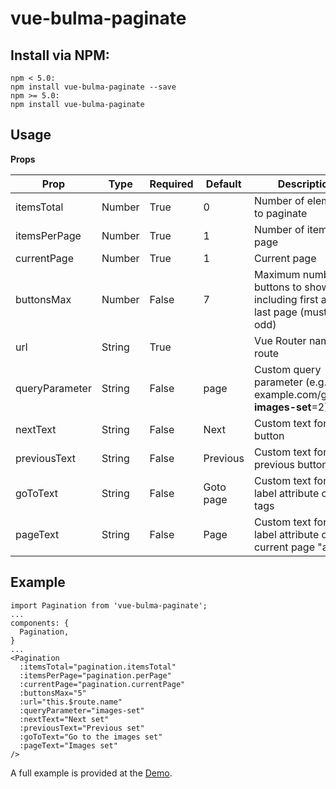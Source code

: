 # vue-bulma-paginate

## Install via NPM:
```
npm < 5.0:
npm install vue-bulma-paginate --save
npm >= 5.0:
npm install vue-bulma-paginate
```

## Usage
**Props**

|Prop|Type|Required|Default|Description|
|----|----|--------|-------|-----------|
|itemsTotal|Number|True|0|Number of elements to paginate|
|itemsPerPage|Number|True|1|Number of items per page|
|currentPage|Number|True|1|Current page|
|buttonsMax|Number|False|7|Maximum number of buttons to show including first and last page (must be odd)|
|url|String|True||Vue Router named route|
|queryParameter|String|False|page|Custom query parameter (e.g. example.com/gallery?**images-set**=2)|
|nextText|String|False|Next|Custom text for next button|
|previousText|String|False|Previous|Custom text for previous button|
|goToText|String|False|Goto page|Custom text for aria-label attribute on "a" tags|
|pageText|String|False|Page|Custom text for aria-label attribute on current page "a" tag|

## Example
```
import Pagination from 'vue-bulma-paginate';
...
components: {
  Pagination,
}
...
<Pagination
  :itemsTotal="pagination.itemsTotal"
  :itemsPerPage="pagination.perPage"
  :currentPage="pagination.currentPage"
  :buttonsMax="5"
  :url="this.$route.name"
  :queryParameter="images-set"
  :nextText="Next set"
  :previousText="Previous set"
  :goToText="Go to the images set"
  :pageText="Images set"
/>
```
A full example is provided at the [Demo](https://jgrandar.github.io/vue-bulma-paginate/).
